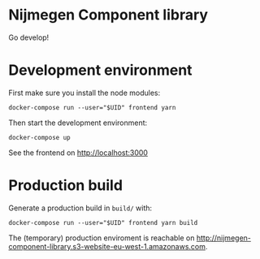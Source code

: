 # Nijmegen Component library

Go develop!

# Development environment
First make sure you install the node modules:

    docker-compose run --user="$UID" frontend yarn

Then start the development environment:

    docker-compose up

See the frontend on <http://localhost:3000>

# Production build

Generate a production build in `build/` with:

    docker-compose run --user="$UID" frontend yarn build


The (temporary) production enviroment is reachable on <http://nijmegen-component-library.s3-website-eu-west-1.amazonaws.com>.
